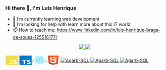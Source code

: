 ### Hi there 👋, I'm Luís Henrique


  
- 🌱 I’m currently learning web development
- 🤔 I’m looking for help with learn more about this IT world
- 📫 How to reach me: https://www.linkedin.com/in/luis-henrique-braga-de-sousa-125516177/

<div align="center">
  <a href="https://github.com/AgarbSpace">
  <img height="180em" src="https://github-readme-stats.vercel.app/api?username=AgarbSpace&show_icons=true&theme=dracula&include_all_commits=true&count_private=true"/>
  <img height="180em" src="https://github-readme-stats.vercel.app/api/top-langs/?username=AgarbSpace&layout=compact&langs_count=7&theme=dracula"/>
</div>
  
  <div style="display: inline_block"><br>
  <img align="center" alt="Agarb-Js" height="30" width="40" src="https://raw.githubusercontent.com/devicons/devicon/master/icons/javascript/javascript-plain.svg">
  <img align="center" alt="Agarb-Ts" height="30" width="40" src="https://raw.githubusercontent.com/devicons/devicon/master/icons/typescript/typescript-plain.svg">
  <img align="center" alt="Agarb-React" height="30" width="40" src="https://raw.githubusercontent.com/devicons/devicon/master/icons/react/react-original.svg">
  <img align="center" alt="Agarb-HTML" height="30" width="40" src="https://raw.githubusercontent.com/devicons/devicon/master/icons/html5/html5-original.svg">
  <img align="center" alt="Agarb-SQL" height="30" width="40"
src="https://cdn.jsdelivr.net/gh/devicons/devicon/icons/postgresql/postgresql-original-wordmark.svg" />
  <img align="center" alt="Agarb-SQL" height="30" width="40"
src="https://cdn.jsdelivr.net/gh/devicons/devicon/icons/nodejs/nodejs-original-wordmark.svg" />
  <img align="center" alt="Agarb-SQL" height="30" width="40"
src="https://cdn.jsdelivr.net/gh/devicons/devicon/icons/linux/linux-original.svg" />
 
